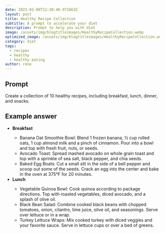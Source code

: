 ```yaml
---
date: 2023-02-08T12:38:40.971863Z
layout: post
title: Healthy Recipe Collection
subtitle: A prompt to accelerate your diet
description: Prompt to help you with diet 
image: /assets/img/blogtitleimages/HealthyRecipeCollection.webp
optimized_image: /assets/img/blogtitleimages/HealthyRecipeCollection.webp
category: diet
tags:
  - recipes
  - healthy
  - healthy eating
author: rene
---
```


## Prompt

  <div class='promptinnerdivtop'>
    <div class='prompttextdiv'>
    <p>Create a collection of 10 healthy recipes, including breakfast, lunch, dinner, and snacks.</p>
    </div>
  </div>


## Example answer
  <div class='promptinnerdivbottom' >
    <div class='prompttextdiv'>
    <p>

<ul>
  <li><strong>Breakfast</strong></li>
  <ul>
    <li>Banana Oat Smoothie Bowl: Blend 1 frozen banana, ½ cup rolled oats, 1 cup almond milk and a pinch of cinnamon. Pour into a bowl and top with fresh fruit, nuts, or seeds.</li>
    <li>Avocado Toast: Spread mashed avocado on whole grain toast and top with a sprinkle of sea salt, black pepper, and chia seeds.</li>
    <li>Baked Egg Boats: Cut a small slit in the side of a bell pepper and scoop out some of the seeds. Crack an egg into the center and bake in the oven at 375°F for 20 minutes.</li>
  </ul>
  
  <li><strong>Lunch</strong></li>
  <ul>
    <li>Vegetable Quinoa Bowl: Cook quinoa according to package directions. Top with roasted vegetables, diced avocado, and a splash of olive oil.</li>
    <li>Black Bean Salad: Combine cooked black beans with chopped tomatoes, onion, cilantro, lime juice, olive oil, and seasonings. Serve over lettuce or in a wrap.</li>
    <li>Turkey Lettuce Wraps: Mix cooked turkey with diced veggies and your favorite sauce. Serve in lettuce cups or over a bed of greens.</li</p>
    </div>
  </div>
